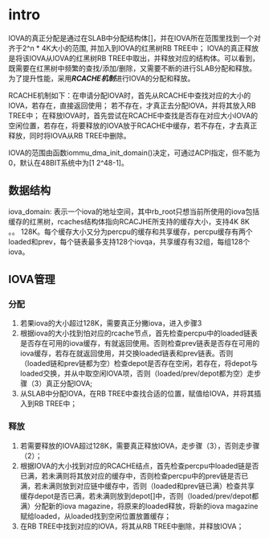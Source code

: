 # intro

IOVA的真正分配是通过在SLAB中分配结构体[]，并在IOVA所在范围里找到一个对齐于2^n * 4K大小的范围, 并加入到IOVA的红黑树RB TREE中； IOVA的真正释放是将该IOVA从IOVA的红黑树RB TREE中取出，并释放对应的结构体。可以看到，既需要在红黑树中频繁的查找/添加/删除，又需要不断的进行SLAB分配和释放。为了提升性能，采用***RCACHE机制***进行IOVA的分配和释放。

RCACHE机制如下：在申请分配IOVA时，首先从RCACHE中查找对应的大小的IOVA，若存在，直接返回使用； 若不存在，才真正去分配IOVA，并将其放入RB TREE中； 在释放IOVA时，首先尝试在RCACHE中查找是否存在对应大小IOVA的空闲位置，若存在，将要释放的IOVA放于RCACHE中缓存，若不存在，才去真正释放，同时将IOVA从RB TREE中删除。

IOVA的范围由函数iommu_dma_init_domain()决定，可通过ACPI指定，但不能为0，默认在48BIT系统中为[1 2^48-1]。

## 数据结构

iova_domain: 表示一个iova的地址空间，其中rb_root只想当前所使用的iova包括缓存的红黑树，rcaches结构体指向RCACJHE所支持的缓存大小，支持4K 8K 。。 128K。每个缓存大小又分为percpu的缓存和共享缓存，percpu缓存有两个loaded和prev，每个链表最多支持128个iovqa，共享缓存有32组，每组128个iova。


## IOVA管理


### 分配
1. 若果iova的大小超过128K，需要真正分撇iova，进入步骤3
2. 根据iova的大小找到怕对应的rcache节点，首先检查percpu中的loaded链表是否存在可用的iova缓存，有就返回使用。否则检查prev链表是否存在可用的iova缓存，若存在就返回使用，并交换loaded链表和prev链表。否则（loaded链和prev链都为空）检查depot是否存在空闲，若存在，将depot与loaded交换，并从中取空闲IOVA项，否则（loaded/prev/depot都为空）走步骤（3）真正分配IOVA;
3. 从SLAB中分配IOVA，在RB TREE中查找合适的位置，赋值给IOVA，并将其插入到RB TREE中；

### 释放
1. 若需要释放的IOVA超过128K，需要真正释放IOVA，走步骤（3），否则走步骤（2）；
2. 根据IOVA的大小找到对应的RCACHE结点，首先检查percpu中loaded链是否已满，若未满则将其放对应的缓存中，否则检查percpu中的prev链是否已满，若未满则放到对应链中缓存中，否则（loaded和prev链已满）检查共享缓存depot是否已满，若未满则放到depot[]中，否则（loaded/prev/depot都满）分配新的iova magazine，将原来的loaded释放，将新的iova magazine赋给loaded，从loaded找到空闲位置放置缓存；
3. 在RB TREE中找到对应的IOVA，将其从RB TREE中删除，并释放IOVA；
